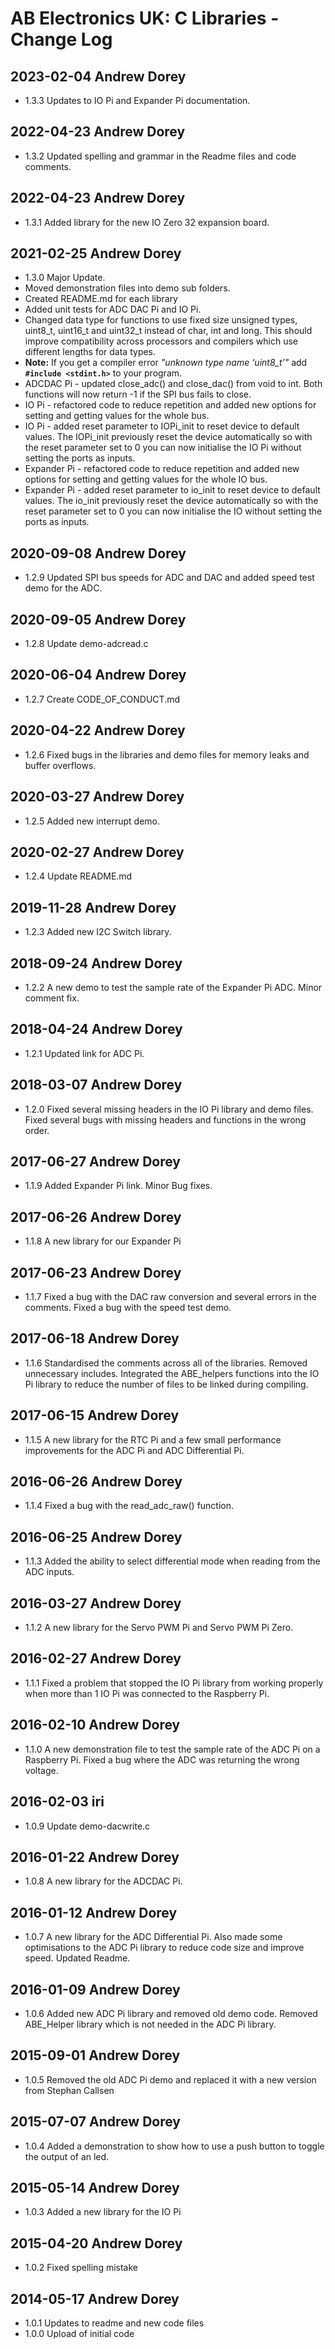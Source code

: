 
# AB Electronics UK: C Libraries - Change Log

## 2023-02-04 Andrew Dorey  

* 1.3.3 Updates to IO Pi and Expander Pi documentation.

## 2022-04-23 Andrew Dorey  

* 1.3.2 Updated spelling and grammar in the Readme files and code comments.

## 2022-04-23 Andrew Dorey  

* 1.3.1 Added library for the new IO Zero 32 expansion board.

## 2021-02-25 Andrew Dorey  

* 1.3.0 Major Update.
* Moved demonstration files into demo sub folders.
* Created README.md for each library
* Added unit tests for ADC DAC Pi and IO Pi.
* Changed data type for functions to use fixed size unsigned types, uint8_t, uint16_t and uint32_t instead of char, int and long.  This should improve compatibility across processors and compilers which use different lengths for data types.
* **Note:** If you get a compiler error *"unknown type name ‘uint8_t’"* add **`#include <stdint.h>`** to your program.
* ADCDAC Pi - updated close_adc() and close_dac() from void to int.  Both functions will now return -1 if the SPI bus fails to close.
* IO Pi - refactored code to reduce repetition and added new options for setting and getting values for the whole bus.
* IO Pi - added reset parameter to IOPi_init to reset device to default values.  The IOPi_init previously reset the device automatically so with the reset parameter set to 0 you can now initialise the IO Pi without setting the ports as inputs.
* Expander Pi - refactored code to reduce repetition and added new options for setting and getting values for the whole IO bus.
* Expander Pi - added reset parameter to io_init to reset device to default values.  The io_init previously reset the device automatically so with the reset parameter set to 0 you can now initialise the IO without setting the ports as inputs.

## 2020-09-08 Andrew Dorey  

* 1.2.9 Updated SPI bus speeds for ADC and DAC and added speed test demo for the ADC.

## 2020-09-05 Andrew Dorey  

* 1.2.8 Update demo-adcread.c

## 2020-06-04 Andrew Dorey  

* 1.2.7 Create CODE_OF_CONDUCT.md

## 2020-04-22 Andrew Dorey  

* 1.2.6 Fixed bugs in the libraries and demo files for memory leaks and buffer overflows.

## 2020-03-27 Andrew Dorey  

* 1.2.5 Added new interrupt demo.

## 2020-02-27 Andrew Dorey  

* 1.2.4 Update README.md

## 2019-11-28 Andrew Dorey  

* 1.2.3 Added new I2C Switch library.

## 2018-09-24 Andrew Dorey  

* 1.2.2 A new demo to test the sample rate of the Expander Pi ADC. Minor comment fix.  

## 2018-04-24 Andrew Dorey  

* 1.2.1 Updated link for ADC Pi.

## 2018-03-07 Andrew Dorey  

* 1.2.0 Fixed several missing headers in the IO Pi library and demo files. Fixed several bugs with missing headers and functions in the wrong order.

## 2017-06-27 Andrew Dorey  

* 1.1.9 Added Expander Pi link.  Minor Bug fixes.

## 2017-06-26 Andrew Dorey  

* 1.1.8 A new library for our Expander Pi

## 2017-06-23 Andrew Dorey  

* 1.1.7 Fixed a bug with the DAC raw conversion and several errors in the
comments.  Fixed a bug with the speed test demo.

## 2017-06-18 Andrew Dorey  

* 1.1.6 Standardised the comments across all of the libraries.  Removed
unnecessary includes.  Integrated the ABE_helpers functions into the IO
Pi library to reduce the number of files to be linked during compiling.

## 2017-06-15 Andrew Dorey  

* 1.1.5 A new library for the RTC Pi and a few small performance improvements for the ADC Pi and ADC Differential Pi.

## 2016-06-26 Andrew Dorey  

* 1.1.4 Fixed a bug with the read_adc_raw() function.

## 2016-06-25 Andrew Dorey  

* 1.1.3 Added the ability to select differential mode when reading from the ADC inputs.

## 2016-03-27 Andrew Dorey  

* 1.1.2 A new library for the Servo PWM Pi and Servo PWM Pi Zero.

## 2016-02-27 Andrew Dorey  

* 1.1.1 Fixed a problem that stopped the IO Pi library from working properly
when more than 1 IO Pi was connected to the Raspberry Pi.

## 2016-02-10 Andrew Dorey  

* 1.1.0 A new demonstration file to test the sample rate of the ADC Pi on a
Raspberry Pi. Fixed a bug where the ADC was returning the wrong voltage.

## 2016-02-03 iri  

* 1.0.9 Update demo-dacwrite.c

## 2016-01-22 Andrew Dorey  

* 1.0.8 A new library for the ADCDAC Pi.

## 2016-01-12 Andrew Dorey  

* 1.0.7 A new library for the ADC Differential Pi.  Also made some optimisations to the ADC Pi library to reduce code size and improve speed.  Updated Readme.

## 2016-01-09 Andrew Dorey  

* 1.0.6 Added new ADC Pi library and removed old demo code.  Removed ABE_Helper library which is not needed in the ADC Pi library.

## 2015-09-01 Andrew Dorey  

* 1.0.5 Removed the old ADC Pi demo and replaced it with a new version from Stephan Callsen  

## 2015-07-07 Andrew Dorey  

* 1.0.4 Added a demonstration to show how to use a push button to toggle the output of an led.  

## 2015-05-14 Andrew Dorey  

* 1.0.3 Added a new library for the IO Pi  

## 2015-04-20 Andrew Dorey  

* 1.0.2 Fixed spelling mistake  

## 2014-05-17 Andrew Dorey  

* 1.0.1 Updates to readme and new code files  
* 1.0.0 Upload of initial code  
